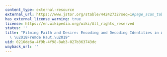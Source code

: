 ```yaml
---
content_type: external-resource
external_url: https://www.jstor.org/stable/44242732?seq=1#page_scan_tab_contents
has_external_license_warning: true
license: https://en.wikipedia.org/wiki/All_rights_reserved
status: ''
title: "Filming Faith and Desire: Encoding and Decoding Identities in Angelina Maccarone's\
  \ \u2018Fremde Haut.\u2019"
uid: 0216de6a-4f9b-4f98-8ab3-027b363743dc
wayback_url: ''
---
```

